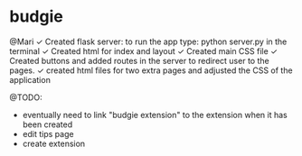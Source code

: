 # budgie

@Mari
✓ Created flask server: to run the app type: python server.py in the terminal
✓ Created html for index and layout
✓ Created main CSS file
✓ Created buttons and added routes in the server to redirect user to the pages.
✓ created html files for two extra pages and adjusted the CSS of the application

@TODO:

- eventually need to link "budgie extension" to the extension when it has been created
- edit tips page
- create extension
